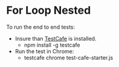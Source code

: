 # For Loop Nested

To run the end to end tests:

- Insure than [TestCafe][tc] is installed.
  - npm install -g testcafe
- Run the test in Chrome:
  - testcafe chrome test-cafe-starter.js

[tc]: https://github.com/DevExpress/testcafe
